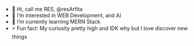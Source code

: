 - 👋 Hi, call me RES, @resArfita
- 👀 I’m interested in WEB Development, and AI
- 🌱 I’m currently learning MERN Stack
- ⚡ Fun fact: My curiosity pretty high and IDK why but I love discover new things

<!---
resArfita/resArfita is a ✨ special ✨ repository because its `README.md` (this file) appears on your GitHub profile.
You can click the Preview link to take a look at your changes.
--->
